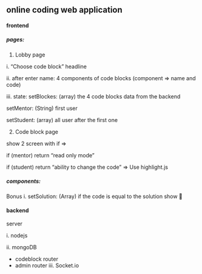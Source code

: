 ## online coding web application

#### frontend
##### pages:
1. Lobby page

i. “Choose code block” headline

ii. after enter name: 4 components of code blocks (component => name and code)

iii. state: setBlockes: (array) the 4 code blocks data from the backend

setMentor: (String) first user

setStudent: (array) all user after the first one

2. Code block page

show 2 screen with if =>

if (mentor) return “read only mode”

if (student) return “ability to change the code” => Use highlight.js
##### components:

Bonus
i. setSolution: (Array) if the code is equal to the solution show 🤩

#### backend

server

i. nodejs

ii. mongoDB

- codeblock router
- admin router
  iii. Socket.io
